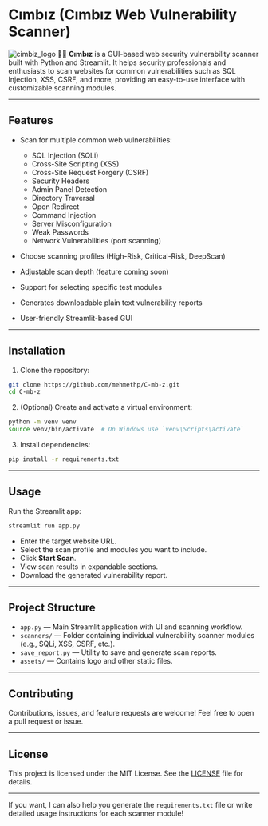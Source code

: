 # Cımbız (Cımbız Web Vulnerability Scanner)
![cimbiz_logo](https://github.com/user-attachments/assets/145fd66d-d1d1-43f8-8062-8d8381e6ce4f)
🕵️‍♂️ **Cımbız** is a GUI-based web security vulnerability scanner built with Python and Streamlit. It helps security professionals and enthusiasts to scan websites for common vulnerabilities such as SQL Injection, XSS, CSRF, and more, providing an easy-to-use interface with customizable scanning modules.


---

## Features

* Scan for multiple common web vulnerabilities:

  * SQL Injection (SQLi)
  * Cross-Site Scripting (XSS)
  * Cross-Site Request Forgery (CSRF)
  * Security Headers
  * Admin Panel Detection
  * Directory Traversal
  * Open Redirect
  * Command Injection
  * Server Misconfiguration
  * Weak Passwords
  * Network Vulnerabilities (port scanning)
* Choose scanning profiles (High-Risk, Critical-Risk, DeepScan)
* Adjustable scan depth (feature coming soon)
* Support for selecting specific test modules
* Generates downloadable plain text vulnerability reports
* User-friendly Streamlit-based GUI

---

## Installation

1. Clone the repository:

```bash
git clone https://github.com/mehmethp/C-mb-z.git
cd C-mb-z
```

2. (Optional) Create and activate a virtual environment:

```bash
python -m venv venv
source venv/bin/activate  # On Windows use `venv\Scripts\activate`
```

3. Install dependencies:

```bash
pip install -r requirements.txt
```

---

## Usage

Run the Streamlit app:

```bash
streamlit run app.py
```

* Enter the target website URL.
* Select the scan profile and modules you want to include.
* Click **Start Scan**.
* View scan results in expandable sections.
* Download the generated vulnerability report.

---

## Project Structure

* `app.py` — Main Streamlit application with UI and scanning workflow.
* `scanners/` — Folder containing individual vulnerability scanner modules (e.g., SQLi, XSS, CSRF, etc.).
* `save_report.py` — Utility to save and generate scan reports.
* `assets/` — Contains logo and other static files.

---

## Contributing

Contributions, issues, and feature requests are welcome! Feel free to open a pull request or issue.

---

## License

This project is licensed under the MIT License. See the [LICENSE](LICENSE) file for details.

---

If you want, I can also help you generate the `requirements.txt` file or write detailed usage instructions for each scanner module!
